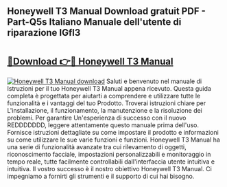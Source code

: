 ## Honeywell T3 Manual Download gratuit PDF - Part-Q5s Italiano Manuale dell'utente di riparazione IGfl3

# <h2><a href="http://dfduvt.blite.top/?on=Honeywell+T3+Manual">🔗Download 👉🔴 Honeywell T3 Manual</a></h2>

[![Honeywell T3 Manual download](https://i.imgur.com/lujVjoI.png)](http://dfduvt.blite.top/?on=Honeywell+T3+Manual)
Saluti e benvenuto nel manuale di Istruzioni per il tuo Honeywell T3 Manual appena ricevuto. Questa guida completa è progettata per aiutarti a comprendere e utilizzare tutte le funzionalità e i vantaggi del tuo Prodotto. Troverai istruzioni chiare per L'installazione, il funzionamento, la manutenzione e la risoluzione dei problemi. Per garantire Un'esperienza di successo con il nuovo REDDDDDDD, leggere attentamente questo manuale prima dell'uso. Fornisce istruzioni dettagliate su come impostare il prodotto e informazioni su come utilizzare le sue varie funzioni e funzioni. Honeywell T3 Manual ha una serie di funzionalità avanzate tra cui rilevamento di oggetti, riconoscimento facciale, impostazioni personalizzabili e monitoraggio in tempo reale, tutte facilmente controllabili dall'interfaccia utente intuitiva e intuitiva. Il vostro successo è il nostro obiettivo Honeywell T3 Manual. Ci impegniamo a fornirti gli strumenti e il supporto di cui hai bisogno.
